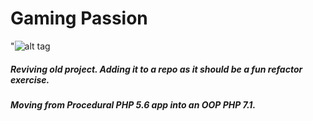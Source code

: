 # Gaming Passion
"![alt tag](https://travis-ci.org/miloszmd/GamingPassion.svg?branch=master)
##### Reviving old project. Adding it to a repo as it should be a fun refactor exercise.
##### Moving from Procedural PHP 5.6 app into an OOP PHP 7.1.